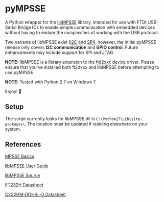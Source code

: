 # pyMPSSE
A Python wrapper for the [libMPSSE] library, intended for use with FTDI USB-Serial Bridge ICs to enable simple communication with embedded devices without having to endure the complexities of working with the USB protocol.

Two variants of libMPSSE exist ([I2C] and [SPI]), however, the initial pyMPSSE release only covers **I2C communication** and **GPIO control**. Future enhancements may include support for SPI and JTAG. 

**NOTE:** libMPSSE is a library extension to the [ftd2xxx] device driver. 
Please ensure that you've installed both ft2dxxx and libMPSSE before attempting to use pyMPSSE.  

**NOTE:** Tested with Python 2.7 on Windows 7. 

Enjoy! :metal:

## Setup
The script currently looks for libMPSSE.dll in `C:\Python27\Lib\site-packages\`. 
The location must be updated if residing elsewhere on your system.   

## References
[MPSSE Basics]

[libMPSSE User Guide]

[libMPSSE Source]

[FT232H Datasheet]

[C232HM-DDHSL-0 Datasheet]

[libMPSSE]: http://www.ftdichip.com/Support/SoftwareExamples/MPSSE/LibMPSSE-I2C/libMPSSE-I2C.zip
[I2C]: http://www.ftdichip.com/Support/SoftwareExamples/MPSSE/LibMPSSE-I2C.htm
[SPI]: http://www.ftdichip.com/Support/SoftwareExamples/MPSSE/LibMPSSE-SPI.htm
[ftd2xxx]: http://www.ftdichip.com/Drivers/D2XX.htm
[MPSSE Basics]:  http://www.ftdichip.com/Support/Documents/AppNotes/AN_135_MPSSE_Basics.pdf
[libMPSSE User Guide]:  http://www.ftdichip.com/Support/Documents/AppNotes/AN_177_User_Guide_For_LibMPSSE-I2C.pdf
[libMPSSE Source]:  http://www.ftdichip.com/Support/SoftwareExamples/MPSSE/LibMPSSE-I2C/LibMPSSE-I2C_source.zip
[FT232H Datasheet]: http://www.ftdichip.com/Support/Documents/DataSheets/ICs/DS_FT232H.pdf
[C232HM-DDHSL-0 Datasheet]: http://www.ftdichip.com/Support/Documents/DataSheets/Cables/DS_C232HM_MPSSE_CABLE.pdf
